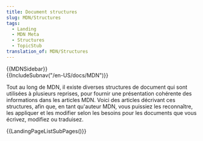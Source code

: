 ```yaml
---
title: Document structures
slug: MDN/Structures
tags:
  - Landing
  - MDN Meta
  - Structures
  - TopicStub
translation_of: MDN/Structures
---
```

<div>{{MDNSidebar}}</div>

<div>{{IncludeSubnav("/en-US/docs/MDN")}}</div>

<p>Tout au long de MDN, il existe diverses structures de document qui sont utilisées à plusieurs reprises, pour fournir une présentation cohérente des informations dans les articles MDN. Voici des articles décrivant ces structures, afin que, en tant qu'auteur MDN, vous puissiez les reconnaître, les appliquer et les modifier selon les besoins pour les documents que vous écrivez, modifiez ou traduisez.</p>

<p>{{LandingPageListSubPages()}}</p>
